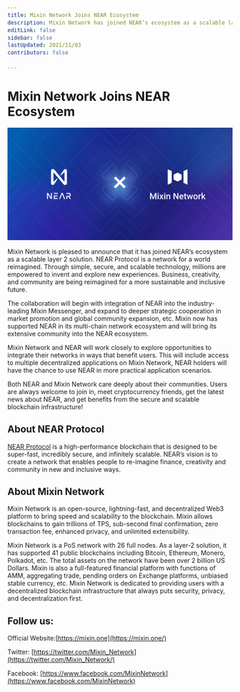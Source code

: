 ```yaml
---
title: Mixin Network Joins NEAR Ecosystem
description: Mixin Network has joined NEAR’s ecosystem as a scalable layer 2 solution. Through simple, secure, and scalable technology, millions are empowered to invent and explore new experiences. Business, creativity, and community are being reimagined for a more sustainable and inclusive future.
editLink: false
sidebar: false
lastUpdated: 2021/11/03
contributors: false

---
```


# Mixin Network Joins NEAR Ecosystem

![near-mixin](./near-mixin.png)

Mixin Network is pleased to announce that it has joined NEAR’s ecosystem as a scalable layer 2 solution. NEAR Protocol is a network for a world reimagined. Through simple, secure, and scalable technology, millions are empowered to invent and explore new experiences. Business, creativity, and community are being reimagined for a more sustainable and inclusive future.

The collaboration will begin with integration of NEAR into the industry-leading Mixin Messenger, and expand to deeper strategic cooperation in market promotion and global community expansion, etc. Mixin now has supported NEAR in its multi-chain network ecosystem and will bring its extensive community into the NEAR ecosystem.

Mixin Network and NEAR will work closely to explore opportunities to integrate their networks in ways that benefit users. This will include access to multiple decentralized applications on Mixin Network, NEAR holders will have the chance to use NEAR in more practical application scenarios.

Both NEAR and Mixin Network care deeply about their communities. Users are always welcome to join in, meet cryptocurrency friends, get the latest news about NEAR, and get benefits from the secure and scalable blockchain infrastructure!

## About NEAR Protocol
[NEAR Protocol](https://near.org/"near") is a high-performance blockchain that is designed to be super-fast, incredibly secure, and infinitely scalable. NEAR’s vision is to create a network that enables people to re-imagine finance, creativity and community in new and inclusive ways.

## About Mixin Network

Mixin Network is an open-source, lightning-fast, and decentralized Web3 platform to bring speed and scalability to the blockchain. Mixin allows blockchains to gain trillions of TPS, sub-second final confirmation, zero transaction fee, enhanced privacy, and unlimited extensibility.

Mixin Network is a PoS network with 26 full nodes. As a layer-2 solution, it has supported 41 public blockchains including Bitcoin, Ethereum, Monero, Polkadot, etc. The total assets on the network have been over 2 billion US Dollars. Mixin is also a full-featured financial platform with functions of AMM, aggregating trade, pending orders on Exchange platforms, unbiased stable currency, etc. Mixin Network is dedicated to providing users with a decentralized blockchain infrastructure that always puts security, privacy, and decentralization first.

## Follow us:

Official Website:[https://mixin.one](https://mixin.one/)

Twitter: [https://twitter.com/Mixin_Network](https://twitter.com/Mixin_Network/)

Facebook: [https://www.facebook.com/MixinNetwork](https://www.facebook.com/MixinNetwork)
